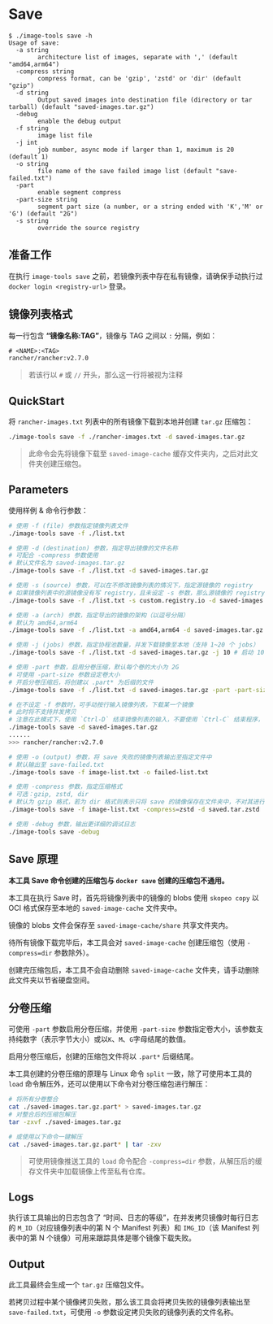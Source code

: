 # Save

```console
$ ./image-tools save -h
Usage of save:
  -a string
        architecture list of images, separate with ',' (default "amd64,arm64")
  -compress string
        compress format, can be 'gzip', 'zstd' or 'dir' (default "gzip")
  -d string
        Output saved images into destination file (directory or tar tarball) (default "saved-images.tar.gz")
  -debug
        enable the debug output
  -f string
        image list file
  -j int
        job number, async mode if larger than 1, maximum is 20 (default 1)
  -o string
        file name of the save failed image list (default "save-failed.txt")
  -part
        enable segment compress
  -part-size string
        segment part size (a number, or a string ended with 'K','M' or 'G') (default "2G")
  -s string
        override the source registry
```

## 准备工作

在执行 `image-tools save` 之前，若镜像列表中存在私有镜像，请确保手动执行过 `docker login <registry-url>` 登录。

## 镜像列表格式

每一行包含 **“镜像名称:TAG”**，镜像与 TAG 之间以 `:` 分隔，例如：

```txt
# <NAME>:<TAG>
rancher/rancher:v2.7.0
```

> 若该行以 `#` 或 `//` 开头，那么这一行将被视为注释

## QuickStart

将 `rancher-images.txt` 列表中的所有镜像下载到本地并创建 `tar.gz` 压缩包：

```sh
./image-tools save -f ./rancher-images.txt -d saved-images.tar.gz
```

> 此命令会先将镜像下载至 `saved-image-cache` 缓存文件夹内，之后对此文件夹创建压缩包。

## Parameters

使用样例 & 命令行参数：

```sh
# 使用 -f (file) 参数指定镜像列表文件
./image-tools save -f ./list.txt

# 使用 -d (destination) 参数，指定导出镜像的文件名称
# 可配合 -compress 参数使用
# 默认文件名为 saved-images.tar.gz
./image-tools save -f ./list.txt -d saved-images.tar.gz

# 使用 -s (source) 参数，可以在不修改镜像列表的情况下，指定源镜像的 registry
# 如果镜像列表中的源镜像没有写 registry，且未设定 -s 参数，那么源镜像的 registry 会被设定为默认的 docker.io
./image-tools save -f ./list.txt -s custom.registry.io -d saved-images.tar.gz

# 使用 -a (arch) 参数，指定导出的镜像的架构（以逗号分隔）
# 默认为 amd64,arm64
./image-tools save -f ./list.txt -a amd64,arm64 -d saved-images.tar.gz

# 使用 -j (jobs) 参数，指定协程池数量，并发下载镜像至本地（支持 1~20 个 jobs）
./image-tools save -f ./list.txt -d saved-images.tar.gz -j 10 # 启动 10 个 Worker

# 使用 -part 参数，启用分卷压缩，默认每个卷的大小为 2G
# 可使用 -part-size 参数设定卷大小
# 开启分卷压缩后，将创建以 .part* 为后缀的文件
./image-tools save -f ./list.txt -d saved-images.tar.gz -part -part-size=4G # 指定每个卷大小为 4G

# 在不设定 -f 参数时，可手动按行输入镜像列表，下载某一个镜像
# 此时将不支持并发拷贝
# 注意在此模式下，使用 `Ctrl-D` 结束镜像列表的输入，不要使用 `Ctrl-C` 结束程序，否则将无法创建压缩包！
./image-tools save -d saved-images.tar.gz
......
>>> rancher/rancher:v2.7.0

# 使用 -o (output) 参数，将 save 失败的镜像列表输出至指定文件中
# 默认输出至 save-failed.txt
./image-tools save -f image-list.txt -o failed-list.txt

# 使用 -compress 参数，指定压缩格式
# 可选：gzip, zstd, dir
# 默认为 gzip 格式，若为 dir 格式则表示只将 save 的镜像保存在文件夹中，不对其进行压缩
./image-tools save -f image-list.txt -compress=zstd -d saved.tar.zstd

# 使用 -debug 参数，输出更详细的调试日志
./image-tools save -debug
```

## Save 原理

**本工具 Save 命令创建的压缩包与 `docker save` 创建的压缩包不通用。**

本工具在执行 Save 时，首先将镜像列表中的镜像的 blobs 使用 `skopeo copy` 以 OCI 格式保存至本地的 `saved-image-cache` 文件夹中。

镜像的 blobs 文件会保存至 `saved-image-cache/share` 共享文件夹内。

待所有镜像下载完毕后，本工具会对 `saved-image-cache` 创建压缩包（使用 `-compress=dir` 参数除外）。

创建完压缩包后，本工具不会自动删除 `saved-image-cache` 文件夹，请手动删除此文件夹以节省硬盘空间。

## 分卷压缩

可使用 `-part` 参数启用分卷压缩，并使用 `-part-size` 参数指定卷大小，该参数支持纯数字（表示字节大小）或以`K`、`M`、`G`字母结尾的数值。

启用分卷压缩后，创建的压缩包文件将以 `.part*` 后缀结尾。

本工具创建的分卷压缩的原理与 Linux 命令 `split` 一致，除了可使用本工具的 `load` 命令解压外，还可以使用以下命令对分卷压缩包进行解压：

```sh
# 将所有分卷整合
cat ./saved-images.tar.gz.part* > saved-images.tar.gz
# 对整合后的压缩包解压
tar -zxvf ./saved-images.tar.gz

# 或使用以下命令一键解压
cat ./saved-images.tar.gz.part* | tar -zxv
```

> 可使用镜像推送工具的 `load` 命令配合 `-compress=dir` 参数，从解压后的缓存文件夹中加载镜像上传至私有仓库。

## Logs

执行该工具输出的日志包含了 “时间、日志的等级”，在并发拷贝镜像时每行日志的 `M_ID`（对应镜像列表中的第 N 个 Manifest 列表）和 `IMG_ID`（该 Manifest 列表中的第 N 个镜像）可用来跟踪具体是哪个镜像下载失败。

## Output

此工具最终会生成一个 `tar.gz` 压缩包文件。

若拷贝过程中某个镜像拷贝失败，那么该工具会将拷贝失败的镜像列表输出至 `save-failed.txt`，可使用 `-o` 参数设定拷贝失败的镜像列表的文件名称。
